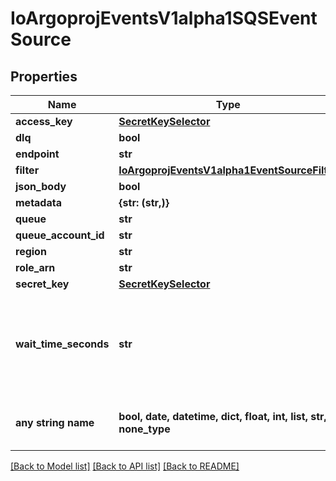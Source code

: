 # IoArgoprojEventsV1alpha1SQSEventSource


## Properties
Name | Type | Description | Notes
------------ | ------------- | ------------- | -------------
**access_key** | [**SecretKeySelector**](SecretKeySelector.md) |  | [optional] 
**dlq** | **bool** |  | [optional] 
**endpoint** | **str** |  | [optional] 
**filter** | [**IoArgoprojEventsV1alpha1EventSourceFilter**](IoArgoprojEventsV1alpha1EventSourceFilter.md) |  | [optional] 
**json_body** | **bool** |  | [optional] 
**metadata** | **{str: (str,)}** |  | [optional] 
**queue** | **str** |  | [optional] 
**queue_account_id** | **str** |  | [optional] 
**region** | **str** |  | [optional] 
**role_arn** | **str** |  | [optional] 
**secret_key** | [**SecretKeySelector**](SecretKeySelector.md) |  | [optional] 
**wait_time_seconds** | **str** | WaitTimeSeconds is The duration (in seconds) for which the call waits for a message to arrive in the queue before returning. | [optional] 
**any string name** | **bool, date, datetime, dict, float, int, list, str, none_type** | any string name can be used but the value must be the correct type | [optional]

[[Back to Model list]](../README.md#documentation-for-models) [[Back to API list]](../README.md#documentation-for-api-endpoints) [[Back to README]](../README.md)


